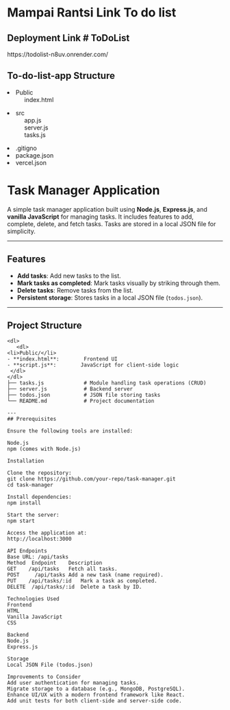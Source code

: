  <h1>Mampai Rantsi Link  To do list</h1>
<h2>Deployment Link # ToDoList</h2>
https://todolist-n8uv.onrender.com/
<h2>To-do-list-app Structure</h2>
</dl>
   <dl>
<li>Public</li>
<dd> index.html</dd>
     </dl>
   <dl>
    </dl>
   <dl>
<li>src</li>
<dd> app.js</dd>
<dd> server.js</dd>
<dd> tasks.js</dd>
     </dl>
   <dl>
<li>.gitigno</li>
<li>package.json</li>
<li>vercel.json</li>


# Task Manager Application

A simple task manager application built using **Node.js**, **Express.js**, and **vanilla JavaScript** for managing tasks. It includes features to add, complete, delete, and fetch tasks. Tasks are stored in a local JSON file for simplicity.

---

## Features

- **Add tasks**: Add new tasks to the list.
- **Mark tasks as completed**: Mark tasks visually by striking through them.
- **Delete tasks**: Remove tasks from the list.
- **Persistent storage**: Stores tasks in a local JSON file (`todos.json`).

---

## Project Structure

```
<dl>
   <dl>
<li>Public/</li>
- **index.html**:        Frontend UI
- **script.js**:        JavaScript for client-side logic
 </dl>
</dl>
├── tasks.js             # Module handling task operations (CRUD)
├── server.js            # Backend server
├── todos.json           # JSON file storing tasks
└── README.md            # Project documentation

---
## Prerequisites

Ensure the following tools are installed:

Node.js
npm (comes with Node.js)

Installation

Clone the repository:
git clone https://github.com/your-repo/task-manager.git
cd task-manager

Install dependencies:
npm install

Start the server:
npm start

Access the application at:
http://localhost:3000

API Endpoints
Base URL: /api/tasks
Method	Endpoint	Description
GET    /api/tasks	Fetch all tasks.
POST	 /api/tasks	Add a new task (name required).
PUT    /api/tasks/:id	Mark a task as completed.
DELETE	/api/tasks/:id	Delete a task by ID.

Technologies Used
Frontend
HTML
Vanilla JavaScript
CSS

Backend
Node.js
Express.js

Storage
Local JSON File (todos.json)

Improvements to Consider
Add user authentication for managing tasks.
Migrate storage to a database (e.g., MongoDB, PostgreSQL).
Enhance UI/UX with a modern frontend framework like React.
Add unit tests for both client-side and server-side code.




